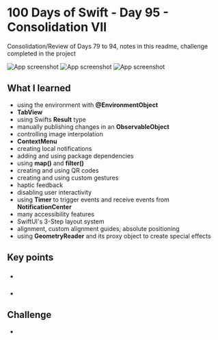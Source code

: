 # 100 Days of Swift - Day 95 - Consolidation VII
Consolidation/Review of Days 79 to 94, notes in this readme, challenge completed in the project

![App screenshot](APP1.png) ![App screenshot](APP2.png) ![App screenshot](APP3.png)


## What I learned
- using the environment with **@EnvironmentObject**
- **TabView**
- using Swifts **Result** type
- manually publishing changes in an __ObservableObject__
- controlling image interpolation
- **ContextMenu**
- creating local notifications
- adding and using package dependencies
- using **map()** and **filter()**
- creating and using QR codes
- creating and using custom gestures
- haptic feedback
- disabling user interactivity
- using **Timer** to trigger events and receive events from **NotificationCenter**
- many accessibility features
- SwiftUI's 3-Step layout system
- alignment, custom alignment guides, absolute positioning
- using **GeometryReader** and its proxy object to create special effects

## Key points
###
- 

###
- 

## Challenge
- 
